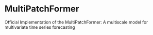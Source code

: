 # MultiPatchFormer
Official Implementation of the MultiPatchFormer: A multiscale model for multivariate time series forecasting
